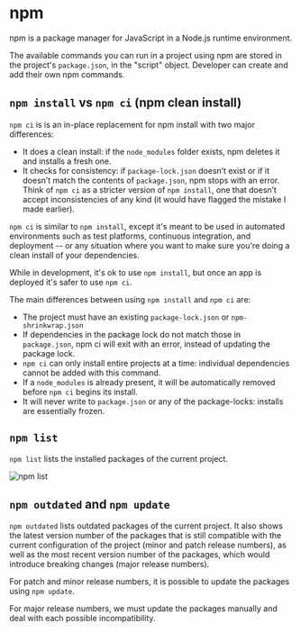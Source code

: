 # npm

npm is a package manager for JavaScript in a Node.js runtime environment.

The available commands you can run in a project using npm are stored in the project's `package.json`, in the "script" object.
Developer can create and add their own npm commands.

## `npm install` vs `npm ci` (npm clean install)

`npm ci` is is an in-place replacement for npm install with two major differences:

- It does a clean install: if the `node_modules` folder exists, npm deletes it and installs a fresh one.
- It checks for consistency: if `package-lock.json` doesn’t exist or if it doesn’t match the contents of `package.json`, npm stops with an error.
  Think of `npm ci` as a stricter version of `npm install`, one that doesn’t accept inconsistencies of any kind (it would have flagged the mistake I made earlier).

`npm ci` is similar to `npm install`, except it's meant to be used in automated environments such as test platforms, continuous integration, and deployment -- or any situation where you want to make sure you're doing a clean install of your dependencies.

While in development, it's ok to use `npm install`, but once an app is deployed it's safer to use `npm ci`.

The main differences between using `npm install` and `npm ci` are:

- The project must have an existing `package-lock.json` or `npm-shrinkwrap.json`
- If dependencies in the package lock do not match those in `package.json`, npm ci will exit with an error, instead of updating the package lock.
- `npm ci` can only install entire projects at a time: individual dependencies cannot be added with this command.
- If a `node_modules` is already present, it will be automatically removed before `npm ci` begins its install.
- It will never write to `package.json` or any of the package-locks: installs are essentially frozen.

## `npm list`

`npm list` lists the installed packages of the current project.

![npm list](../../images/frontend/front-end-dependencies/npm/npm_01.png)

## `npm outdated` and `npm update`

`npm outdated` lists outdated packages of the current project. It also shows the latest version number of the packages that is still compatible with the current configuration of the project (minor and patch release numbers), as well as the most recent version number of the packages, which would introduce breaking changes (major release numbers).

For patch and minor release numbers, it is possible to update the packages using `npm update`.

For major release numbers, we must update the packages manually and deal with each possible incompatibility.
